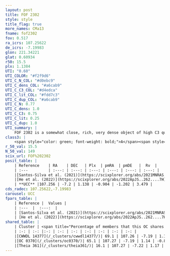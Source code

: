 ```yaml
---
layout: post
title: FOF 2302
style: style
title_flag: true
more_names: CMa13
fname: fof2302
fov: 0.517
ra_icrs: 107.25622
de_icrs: -7.19983
glon: 221.34221
glat: 0.60934
r50: 15.5
plx: 1.1384
UTI: "0.60"
UTI_COLOR: "#f2f9d6"
UTI_C_N_COL: "#d0ebc9"
UTI_C_dens_COL: "#a6cab9"
UTI_C_C3_COL: "#d4edca"
UTI_C_lit_COL: "#fdd7c3"
UTI_C_dup_COL: "#a6cab9"
UTI_C_N: 0.77
UTI_C_dens: 1.0
UTI_C_C3: 0.75
UTI_C_lit: 0.25
UTI_C_dup: 1.0
UTI_summary: |
    FOF 2302 is a somewhat close, rich, very dense object of high C3 quality. It is poorly studied in the literature. This object shares a significant percentage of members with 3 later reported entries.
class3: |
    <span style="color: green; font-weight: bold;">A</span><span style="color: #FFC300; font-weight: bold;">B</span>
r_50_val: 15.5
N_50_val: 149
scix_url: FOF%202302
posit_table: |
    | Reference    | RA    | DEC   | Plx  | pmRA  | pmDE   |  Rv  |
    | :---         | :---: | :---: | :---: | :---: | :---: | :---: |
    |[Santos-Silva et al. (2021)](https://scixplorer.org/abs/2021MNRAS.508.1033S) | 107.27 | -7.19 | 1.13 | -0.91 | -1.22 | -- |
    |[He et al. (2022)](https://scixplorer.org/abs/2022ApJS..262....7H) | 107.232 | -7.153 | 1.146 | -0.894 | -1.197 | -- |
    | **UCC** |107.256 | -7.2 | 1.138 | -0.904 | -1.202 | 3.479 | 
cds_radec: 107.25622,-7.19983
carousel: UCC
fpars_table: |
    | Reference |  Values |
    | :---  |  :---:  |
    | [Santos-Silva et al. (2021)](https://scixplorer.org/abs/2021MNRAS.508.1033S) | `AVPM=0.27, AVPf=0.37, DPM=873, DPf=855.0, AgeM=208.0, AgeF=225, [Fe/H]M=0.07, [Fe/H]f=0.02` |
    | [He et al. (2022)](https://scixplorer.org/abs/2022ApJS..262....7H) | `A0=0.4, logAge=7.9` |
shared_table: |
    | Cluster | <span title="Percentage of members that this OC shares with the ones listed">%</span>   | RA   | DEC   | Plx   | pmRA  | pmDE  | Rv | UTI |
    | :-: | :-: |:-: | :-: | :-: | :-: | :-: | :-: | :-: |
    |[CWWDL 14377](/_clusters/cwwdl14377/)| 69.1 | 107.26 | -7.19 | 1.14 | -0.89 | -1.2 | 1.22 |0.01 |
    |[OC 0370](/_clusters/oc0370/)| 65.1 | 107.27 | -7.19 | 1.14 | -0.89 | -1.19 | 1.12 |0.0 |
    |[Theia 361](/_clusters/theia361/)| 16.1 | 107.27 | -7.22 | 1.17 | -0.92 | -1.16 | 6.2 |0.01 |
---
```

